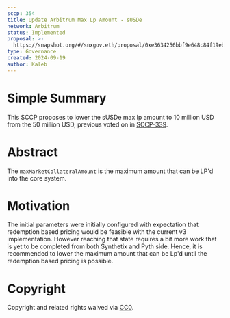 ```yaml
---
sccp: 354
title: Update Arbitrum Max Lp Amount - sUSDe
network: Arbitrum
status: Implemented
proposal: >-
  https://snapshot.org/#/snxgov.eth/proposal/0xe3634256bbf9e648c84f19eba3f308b97a9ad7045b2a0afc7122cc551060fd3c
type: Governance
created: 2024-09-19
author: Kaleb
---
```


# Simple Summary

This SCCP proposes to lower the sUSDe max lp amount to 10 million USD from the 50 million USD, previous voted on in [SCCP-339](https://sips.synthetix.io/sccp/sccp-339/).


# Abstract

The `maxMarketCollateralAmount` is the maximum amount that can be LP'd into the core system.


# Motivation

The initial parameters were initially configured with expectation that redemption based pricing would be feasible with the current v3 implementation. However reaching that state requires a bit more work that is yet to be completed from both Synthetix and Pyth side. Hence, it is recommended to lower the maximum amount that can be Lp'd until the redemption based pricing is possible. 


# Copyright
Copyright and related rights waived via [CC0](https://creativecommons.org/publicdomain/zero/1.0/).
